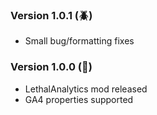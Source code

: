 ### Version 1.0.1 (🪲)
- Small bug/formatting fixes

### Version 1.0.0 (🎉)
- LethalAnalytics mod released
- GA4 properties supported
